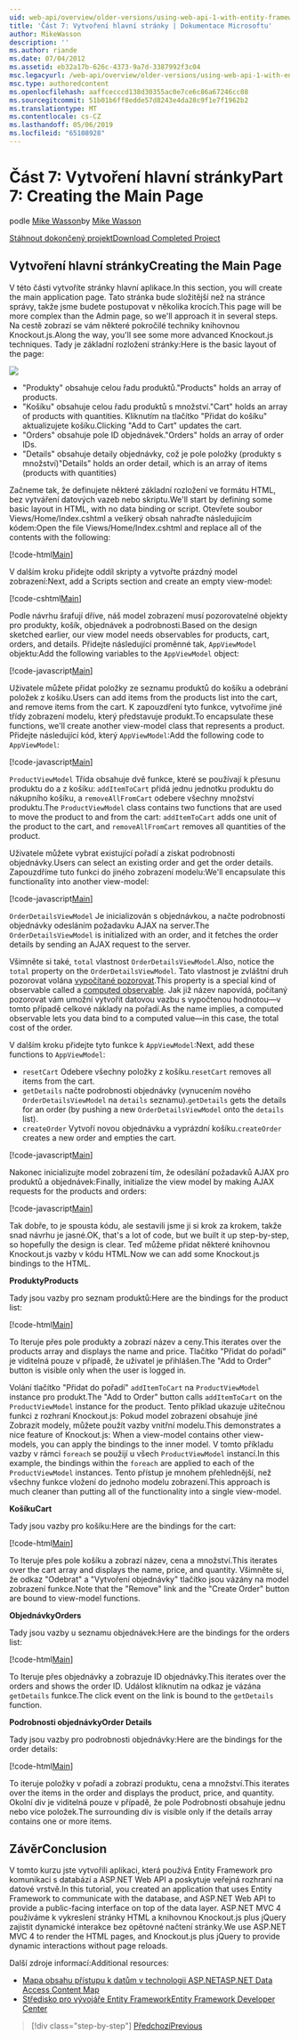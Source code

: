 ```yaml
---
uid: web-api/overview/older-versions/using-web-api-1-with-entity-framework-5/using-web-api-with-entity-framework-part-7
title: 'Část 7: Vytvoření hlavní stránky | Dokumentace Microsoftu'
author: MikeWasson
description: ''
ms.author: riande
ms.date: 07/04/2012
ms.assetid: eb32a17b-626c-4373-9a7d-3387992f3c04
msc.legacyurl: /web-api/overview/older-versions/using-web-api-1-with-entity-framework-5/using-web-api-with-entity-framework-part-7
msc.type: authoredcontent
ms.openlocfilehash: aaffcecccd138d30355ac0e7ce6c86a67246cc08
ms.sourcegitcommit: 51b01b6ff8edde57d8243e4da28c9f1e7f1962b2
ms.translationtype: MT
ms.contentlocale: cs-CZ
ms.lasthandoff: 05/06/2019
ms.locfileid: "65108928"
---
```

# <a name="part-7-creating-the-main-page"></a><span data-ttu-id="dcb70-102">Část 7: Vytvoření hlavní stránky</span><span class="sxs-lookup"><span data-stu-id="dcb70-102">Part 7: Creating the Main Page</span></span>

<span data-ttu-id="dcb70-103">podle [Mike Wasson](https://github.com/MikeWasson)</span><span class="sxs-lookup"><span data-stu-id="dcb70-103">by [Mike Wasson](https://github.com/MikeWasson)</span></span>

[<span data-ttu-id="dcb70-104">Stáhnout dokončený projekt</span><span class="sxs-lookup"><span data-stu-id="dcb70-104">Download Completed Project</span></span>](http://code.msdn.microsoft.com/ASP-NET-Web-API-with-afa30545)

## <a name="creating-the-main-page"></a><span data-ttu-id="dcb70-105">Vytvoření hlavní stránky</span><span class="sxs-lookup"><span data-stu-id="dcb70-105">Creating the Main Page</span></span>

<span data-ttu-id="dcb70-106">V této části vytvoříte stránky hlavní aplikace.</span><span class="sxs-lookup"><span data-stu-id="dcb70-106">In this section, you will create the main application page.</span></span> <span data-ttu-id="dcb70-107">Tato stránka bude složitější než na stránce správy, takže jsme budete postupovat v několika krocích.</span><span class="sxs-lookup"><span data-stu-id="dcb70-107">This page will be more complex than the Admin page, so we'll approach it in several steps.</span></span> <span data-ttu-id="dcb70-108">Na cestě zobrazí se vám některé pokročilé techniky knihovnou Knockout.js.</span><span class="sxs-lookup"><span data-stu-id="dcb70-108">Along the way, you'll see some more advanced Knockout.js techniques.</span></span> <span data-ttu-id="dcb70-109">Tady je základní rozložení stránky:</span><span class="sxs-lookup"><span data-stu-id="dcb70-109">Here is the basic layout of the page:</span></span>

![](using-web-api-with-entity-framework-part-7/_static/image1.png)

- <span data-ttu-id="dcb70-110">"Produkty" obsahuje celou řadu produktů.</span><span class="sxs-lookup"><span data-stu-id="dcb70-110">"Products" holds an array of products.</span></span>
- <span data-ttu-id="dcb70-111">"Košíku" obsahuje celou řadu produktů s množství.</span><span class="sxs-lookup"><span data-stu-id="dcb70-111">"Cart" holds an array of products with quantities.</span></span> <span data-ttu-id="dcb70-112">Kliknutím na tlačítko "Přidat do košíku" aktualizujete košíku.</span><span class="sxs-lookup"><span data-stu-id="dcb70-112">Clicking "Add to Cart" updates the cart.</span></span>
- <span data-ttu-id="dcb70-113">"Orders" obsahuje pole ID objednávek.</span><span class="sxs-lookup"><span data-stu-id="dcb70-113">"Orders" holds an array of order IDs.</span></span>
- <span data-ttu-id="dcb70-114">"Details" obsahuje detaily objednávky, což je pole položky (produkty s množství)</span><span class="sxs-lookup"><span data-stu-id="dcb70-114">"Details" holds an order detail, which is an array of items (products with quantities)</span></span>

<span data-ttu-id="dcb70-115">Začneme tak, že definujete některé základní rozložení ve formátu HTML, bez vytváření datových vazeb nebo skriptu.</span><span class="sxs-lookup"><span data-stu-id="dcb70-115">We'll start by defining some basic layout in HTML, with no data binding or script.</span></span> <span data-ttu-id="dcb70-116">Otevřete soubor Views/Home/Index.cshtml a veškerý obsah nahraďte následujícím kódem:</span><span class="sxs-lookup"><span data-stu-id="dcb70-116">Open the file Views/Home/Index.cshtml and replace all of the contents with the following:</span></span>

[!code-html[Main](using-web-api-with-entity-framework-part-7/samples/sample1.html)]

<span data-ttu-id="dcb70-117">V dalším kroku přidejte oddíl skripty a vytvořte prázdný model zobrazení:</span><span class="sxs-lookup"><span data-stu-id="dcb70-117">Next, add a Scripts section and create an empty view-model:</span></span>

[!code-cshtml[Main](using-web-api-with-entity-framework-part-7/samples/sample2.cshtml)]

<span data-ttu-id="dcb70-118">Podle návrhu šrafují dříve, náš model zobrazení musí pozorovatelné objekty pro produkty, košík, objednávek a podrobnosti.</span><span class="sxs-lookup"><span data-stu-id="dcb70-118">Based on the design sketched earlier, our view model needs observables for products, cart, orders, and details.</span></span> <span data-ttu-id="dcb70-119">Přidejte následující proměnné tak, `AppViewModel` objektu:</span><span class="sxs-lookup"><span data-stu-id="dcb70-119">Add the following variables to the `AppViewModel` object:</span></span>

[!code-javascript[Main](using-web-api-with-entity-framework-part-7/samples/sample3.js)]

<span data-ttu-id="dcb70-120">Uživatele můžete přidat položky ze seznamu produktů do košíku a odebrání položek z košíku.</span><span class="sxs-lookup"><span data-stu-id="dcb70-120">Users can add items from the products list into the cart, and remove items from the cart.</span></span> <span data-ttu-id="dcb70-121">K zapouzdření tyto funkce, vytvoříme jiné třídy zobrazení modelu, který představuje produkt.</span><span class="sxs-lookup"><span data-stu-id="dcb70-121">To encapsulate these functions, we'll create another view-model class that represents a product.</span></span> <span data-ttu-id="dcb70-122">Přidejte následující kód, který `AppViewModel`:</span><span class="sxs-lookup"><span data-stu-id="dcb70-122">Add the following code to `AppViewModel`:</span></span>

[!code-javascript[Main](using-web-api-with-entity-framework-part-7/samples/sample4.js?highlight=4)]

<span data-ttu-id="dcb70-123">`ProductViewModel` Třída obsahuje dvě funkce, které se používají k přesunu produktu do a z košíku: `addItemToCart` přidá jednu jednotku produktu do nákupního košíku, a `removeAllFromCart` odebere všechny množství produktu.</span><span class="sxs-lookup"><span data-stu-id="dcb70-123">The `ProductViewModel` class contains two functions that are used to move the product to and from the cart: `addItemToCart` adds one unit of the product to the cart, and `removeAllFromCart` removes all quantities of the product.</span></span>

<span data-ttu-id="dcb70-124">Uživatele můžete vybrat existující pořadí a získat podrobnosti objednávky.</span><span class="sxs-lookup"><span data-stu-id="dcb70-124">Users can select an existing order and get the order details.</span></span> <span data-ttu-id="dcb70-125">Zapouzdříme tuto funkci do jiného zobrazení modelu:</span><span class="sxs-lookup"><span data-stu-id="dcb70-125">We'll encapsulate this functionality into another view-model:</span></span>

[!code-javascript[Main](using-web-api-with-entity-framework-part-7/samples/sample5.js?highlight=4)]

<span data-ttu-id="dcb70-126">`OrderDetailsViewModel` Je inicializován s objednávkou, a načte podrobnosti objednávky odesláním požadavku AJAX na server.</span><span class="sxs-lookup"><span data-stu-id="dcb70-126">The `OrderDetailsViewModel` is initialized with an order, and it fetches the order details by sending an AJAX request to the server.</span></span>

<span data-ttu-id="dcb70-127">Všimněte si také, `total` vlastnost `OrderDetailsViewModel`.</span><span class="sxs-lookup"><span data-stu-id="dcb70-127">Also, notice the `total` property on the `OrderDetailsViewModel`.</span></span> <span data-ttu-id="dcb70-128">Tato vlastnost je zvláštní druh pozorovat volána [vypočítané pozorovat](http://knockoutjs.com/documentation/computedObservables.html).</span><span class="sxs-lookup"><span data-stu-id="dcb70-128">This property is a special kind of observable called a [computed observable](http://knockoutjs.com/documentation/computedObservables.html).</span></span> <span data-ttu-id="dcb70-129">Jak již název napovídá, počítaný pozorovat vám umožní vytvořit datovou vazbu s vypočtenou hodnotou&#8212;v tomto případě celkové náklady na pořadí.</span><span class="sxs-lookup"><span data-stu-id="dcb70-129">As the name implies, a computed observable lets you data bind to a computed value&#8212;in this case, the total cost of the order.</span></span>

<span data-ttu-id="dcb70-130">V dalším kroku přidejte tyto funkce k `AppViewModel`:</span><span class="sxs-lookup"><span data-stu-id="dcb70-130">Next, add these functions to `AppViewModel`:</span></span>

- <span data-ttu-id="dcb70-131">`resetCart` Odebere všechny položky z košíku.</span><span class="sxs-lookup"><span data-stu-id="dcb70-131">`resetCart` removes all items from the cart.</span></span>
- <span data-ttu-id="dcb70-132">`getDetails` načte podrobnosti objednávky (vynucením nového `OrderDetailsViewModel` na `details` seznamu).</span><span class="sxs-lookup"><span data-stu-id="dcb70-132">`getDetails` gets the details for an order (by pushing a new `OrderDetailsViewModel` onto the `details` list).</span></span>
- <span data-ttu-id="dcb70-133">`createOrder` Vytvoří novou objednávku a vyprázdní košíku.</span><span class="sxs-lookup"><span data-stu-id="dcb70-133">`createOrder` creates a new order and empties the cart.</span></span>

[!code-javascript[Main](using-web-api-with-entity-framework-part-7/samples/sample6.js?highlight=4)]

<span data-ttu-id="dcb70-134">Nakonec inicializujte model zobrazení tím, že odesílání požadavků AJAX pro produktů a objednávek:</span><span class="sxs-lookup"><span data-stu-id="dcb70-134">Finally, initialize the view model by making AJAX requests for the products and orders:</span></span>

[!code-javascript[Main](using-web-api-with-entity-framework-part-7/samples/sample7.js)]

<span data-ttu-id="dcb70-135">Tak dobře, to je spousta kódu, ale sestavili jsme ji si krok za krokem, takže snad návrhu je jasné.</span><span class="sxs-lookup"><span data-stu-id="dcb70-135">OK, that's a lot of code, but we built it up step-by-step, so hopefully the design is clear.</span></span> <span data-ttu-id="dcb70-136">Teď můžeme přidat některé knihovnou Knockout.js vazby v kódu HTML.</span><span class="sxs-lookup"><span data-stu-id="dcb70-136">Now we can add some Knockout.js bindings to the HTML.</span></span>

<span data-ttu-id="dcb70-137">**Produkty**</span><span class="sxs-lookup"><span data-stu-id="dcb70-137">**Products**</span></span>

<span data-ttu-id="dcb70-138">Tady jsou vazby pro seznam produktů:</span><span class="sxs-lookup"><span data-stu-id="dcb70-138">Here are the bindings for the product list:</span></span>

[!code-html[Main](using-web-api-with-entity-framework-part-7/samples/sample8.html)]

<span data-ttu-id="dcb70-139">To Iteruje přes pole produkty a zobrazí název a ceny.</span><span class="sxs-lookup"><span data-stu-id="dcb70-139">This iterates over the products array and displays the name and price.</span></span> <span data-ttu-id="dcb70-140">Tlačítko "Přidat do pořadí" je viditelná pouze v případě, že uživatel je přihlášen.</span><span class="sxs-lookup"><span data-stu-id="dcb70-140">The "Add to Order" button is visible only when the user is logged in.</span></span>

<span data-ttu-id="dcb70-141">Volání tlačítko "Přidat do pořadí" `addItemToCart` na `ProductViewModel` instance pro produkt.</span><span class="sxs-lookup"><span data-stu-id="dcb70-141">The "Add to Order" button calls `addItemToCart` on the `ProductViewModel` instance for the product.</span></span> <span data-ttu-id="dcb70-142">Tento příklad ukazuje užitečnou funkci z rozhraní Knockout.js: Pokud model zobrazení obsahuje jiné Zobrazit modely, můžete použít vazby vnitřní modelu.</span><span class="sxs-lookup"><span data-stu-id="dcb70-142">This demonstrates a nice feature of Knockout.js: When a view-model contains other view-models, you can apply the bindings to the inner model.</span></span> <span data-ttu-id="dcb70-143">V tomto příkladu vazby v rámci `foreach` se použijí u všech `ProductViewModel` instancí.</span><span class="sxs-lookup"><span data-stu-id="dcb70-143">In this example, the bindings within the `foreach` are applied to each of the `ProductViewModel` instances.</span></span> <span data-ttu-id="dcb70-144">Tento přístup je mnohem přehlednější, než všechny funkce vložení do jednoho modelu zobrazení.</span><span class="sxs-lookup"><span data-stu-id="dcb70-144">This approach is much cleaner than putting all of the functionality into a single view-model.</span></span>

<span data-ttu-id="dcb70-145">**Košíku**</span><span class="sxs-lookup"><span data-stu-id="dcb70-145">**Cart**</span></span>

<span data-ttu-id="dcb70-146">Tady jsou vazby pro košíku:</span><span class="sxs-lookup"><span data-stu-id="dcb70-146">Here are the bindings for the cart:</span></span>

[!code-html[Main](using-web-api-with-entity-framework-part-7/samples/sample9.html)]

<span data-ttu-id="dcb70-147">To Iteruje přes pole košíku a zobrazí název, cena a množství.</span><span class="sxs-lookup"><span data-stu-id="dcb70-147">This iterates over the cart array and displays the name, price, and quantity.</span></span> <span data-ttu-id="dcb70-148">Všimněte si, že odkaz "Odebrat" a "Vytvoření objednávky" tlačítko jsou vázány na model zobrazení funkce.</span><span class="sxs-lookup"><span data-stu-id="dcb70-148">Note that the "Remove" link and the "Create Order" button are bound to view-model functions.</span></span>

<span data-ttu-id="dcb70-149">**Objednávky**</span><span class="sxs-lookup"><span data-stu-id="dcb70-149">**Orders**</span></span>

<span data-ttu-id="dcb70-150">Tady jsou vazby u seznamu objednávek:</span><span class="sxs-lookup"><span data-stu-id="dcb70-150">Here are the bindings for the orders list:</span></span>

[!code-html[Main](using-web-api-with-entity-framework-part-7/samples/sample10.html)]

<span data-ttu-id="dcb70-151">To Iteruje přes objednávky a zobrazuje ID objednávky.</span><span class="sxs-lookup"><span data-stu-id="dcb70-151">This iterates over the orders and shows the order ID.</span></span> <span data-ttu-id="dcb70-152">Událost kliknutím na odkaz je vázána `getDetails` funkce.</span><span class="sxs-lookup"><span data-stu-id="dcb70-152">The click event on the link is bound to the `getDetails` function.</span></span>

<span data-ttu-id="dcb70-153">**Podrobnosti objednávky**</span><span class="sxs-lookup"><span data-stu-id="dcb70-153">**Order Details**</span></span>

<span data-ttu-id="dcb70-154">Tady jsou vazby pro podrobnosti objednávky:</span><span class="sxs-lookup"><span data-stu-id="dcb70-154">Here are the bindings for the order details:</span></span>

[!code-html[Main](using-web-api-with-entity-framework-part-7/samples/sample11.html)]

<span data-ttu-id="dcb70-155">To iteruje položky v pořadí a zobrazí produktu, cena a množství.</span><span class="sxs-lookup"><span data-stu-id="dcb70-155">This iterates over the items in the order and displays the product, price, and quantity.</span></span> <span data-ttu-id="dcb70-156">Okolní div je viditelná pouze v případě, že pole Podrobnosti obsahuje jednu nebo více položek.</span><span class="sxs-lookup"><span data-stu-id="dcb70-156">The surrounding div is visible only if the details array contains one or more items.</span></span>

## <a name="conclusion"></a><span data-ttu-id="dcb70-157">Závěr</span><span class="sxs-lookup"><span data-stu-id="dcb70-157">Conclusion</span></span>

<span data-ttu-id="dcb70-158">V tomto kurzu jste vytvořili aplikaci, která používá Entity Framework pro komunikaci s databází a ASP.NET Web API a poskytuje veřejná rozhraní na datové vrstvě.</span><span class="sxs-lookup"><span data-stu-id="dcb70-158">In this tutorial, you created an application that uses Entity Framework to communicate with the database, and ASP.NET Web API to provide a public-facing interface on top of the data layer.</span></span> <span data-ttu-id="dcb70-159">ASP.NET MVC 4 používáme k vykreslení stránky HTML a knihovnou Knockout.js plus jQuery zajistit dynamické interakce bez opětovné načtení stránky.</span><span class="sxs-lookup"><span data-stu-id="dcb70-159">We use ASP.NET MVC 4 to render the HTML pages, and Knockout.js plus jQuery to provide dynamic interactions without page reloads.</span></span>

<span data-ttu-id="dcb70-160">Další zdroje informací:</span><span class="sxs-lookup"><span data-stu-id="dcb70-160">Additional resources:</span></span>

- [<span data-ttu-id="dcb70-161">Mapa obsahu přístupu k datům v technologii ASP.NET</span><span class="sxs-lookup"><span data-stu-id="dcb70-161">ASP.NET Data Access Content Map</span></span>](https://msdn.microsoft.com/library/6759sth4.aspx)
- [<span data-ttu-id="dcb70-162">Středisko pro vývojáře Entity Framework</span><span class="sxs-lookup"><span data-stu-id="dcb70-162">Entity Framework Developer Center</span></span>](https://msdn.microsoft.com/data/ef)

> [!div class="step-by-step"]
> [<span data-ttu-id="dcb70-163">Předchozí</span><span class="sxs-lookup"><span data-stu-id="dcb70-163">Previous</span></span>](using-web-api-with-entity-framework-part-6.md)
